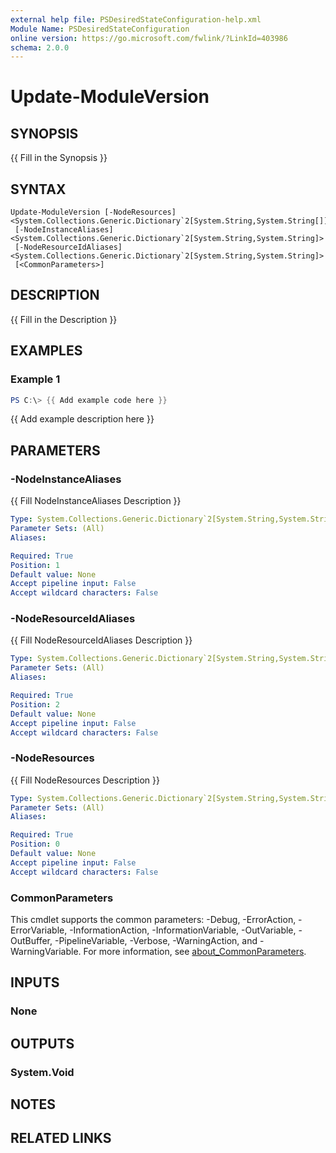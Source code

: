 ```yaml
---
external help file: PSDesiredStateConfiguration-help.xml
Module Name: PSDesiredStateConfiguration
online version: https://go.microsoft.com/fwlink/?LinkId=403986
schema: 2.0.0
---
```


# Update-ModuleVersion

## SYNOPSIS
{{ Fill in the Synopsis }}

## SYNTAX

```
Update-ModuleVersion [-NodeResources] <System.Collections.Generic.Dictionary`2[System.String,System.String[]]>
 [-NodeInstanceAliases] <System.Collections.Generic.Dictionary`2[System.String,System.String]>
 [-NodeResourceIdAliases] <System.Collections.Generic.Dictionary`2[System.String,System.String]>
 [<CommonParameters>]
```

## DESCRIPTION
{{ Fill in the Description }}

## EXAMPLES

### Example 1
```powershell
PS C:\> {{ Add example code here }}
```

{{ Add example description here }}

## PARAMETERS

### -NodeInstanceAliases
{{ Fill NodeInstanceAliases Description }}

```yaml
Type: System.Collections.Generic.Dictionary`2[System.String,System.String]
Parameter Sets: (All)
Aliases:

Required: True
Position: 1
Default value: None
Accept pipeline input: False
Accept wildcard characters: False
```

### -NodeResourceIdAliases
{{ Fill NodeResourceIdAliases Description }}

```yaml
Type: System.Collections.Generic.Dictionary`2[System.String,System.String]
Parameter Sets: (All)
Aliases:

Required: True
Position: 2
Default value: None
Accept pipeline input: False
Accept wildcard characters: False
```

### -NodeResources
{{ Fill NodeResources Description }}

```yaml
Type: System.Collections.Generic.Dictionary`2[System.String,System.String[]]
Parameter Sets: (All)
Aliases:

Required: True
Position: 0
Default value: None
Accept pipeline input: False
Accept wildcard characters: False
```

### CommonParameters
This cmdlet supports the common parameters: -Debug, -ErrorAction, -ErrorVariable, -InformationAction, -InformationVariable, -OutVariable, -OutBuffer, -PipelineVariable, -Verbose, -WarningAction, and -WarningVariable. For more information, see [about_CommonParameters](https://go.microsoft.com/fwlink/?LinkID=113216).

## INPUTS

### None

## OUTPUTS

### System.Void

## NOTES

## RELATED LINKS
